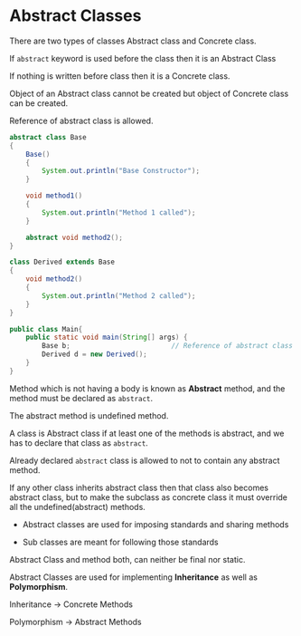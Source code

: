 # Abstract Classes

There are two types of classes Abstract class and Concrete class.

If `abstract` keyword is used before the class then it is an Abstract
Class

If nothing is written before class then it is a Concrete class.

Object of an Abstract class cannot be created but object of Concrete
class can be created.

Reference of abstract class is allowed.

```java
abstract class Base
{
    Base()
    {
        System.out.println("Base Constructor");
    }

    void method1()
    {
        System.out.println("Method 1 called");
    }

    abstract void method2();
}

class Derived extends Base
{
    void method2()
    {
        System.out.println("Method 2 called");
    }
}

public class Main{
    public static void main(String[] args) {
        Base b;                         // Reference of abstract class is allowed
        Derived d = new Derived();
    }
}
```

Method which is not having a body is known as **Abstract** method, and the method must be declared as `abstract`.

The abstract method is undefined method.

A class is Abstract class if at least one of the methods is abstract, and we has to declare that class as `abstract`.

Already declared `abstract` class is allowed to not to contain any abstract method.

If any other class inherits abstract class then that class also becomes abstract class, but to make the subclass as concrete class it must override all the undefined(abstract) methods.

- Abstract classes are used for imposing standards and sharing methods

- Sub classes are meant for following those standards

Abstract Class and method both, can neither be final nor static.

Abstract Classes are used for implementing **Inheritance** as well as **Polymorphism**.

Inheritance -> Concrete Methods

Polymorphism -> Abstract Methods

